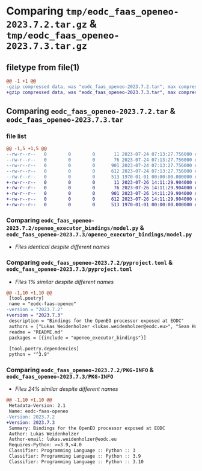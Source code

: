 # Comparing `tmp/eodc_faas_openeo-2023.7.2.tar.gz` & `tmp/eodc_faas_openeo-2023.7.3.tar.gz`

## filetype from file(1)

```diff
@@ -1 +1 @@
-gzip compressed data, was "eodc_faas_openeo-2023.7.2.tar", max compression
+gzip compressed data, was "eodc_faas_openeo-2023.7.3.tar", max compression
```

## Comparing `eodc_faas_openeo-2023.7.2.tar` & `eodc_faas_openeo-2023.7.3.tar`

### file list

```diff
@@ -1,5 +1,5 @@
--rw-r--r--   0        0        0       11 2023-07-24 07:13:27.756000 eodc_faas_openeo-2023.7.2/README.md
--rw-r--r--   0        0        0       76 2023-07-24 07:13:27.756000 eodc_faas_openeo-2023.7.2/openeo_executor_bindings/__init__.py
--rw-r--r--   0        0        0      901 2023-07-24 07:13:27.756000 eodc_faas_openeo-2023.7.2/openeo_executor_bindings/model.py
--rw-r--r--   0        0        0      612 2023-07-24 07:13:27.756000 eodc_faas_openeo-2023.7.2/pyproject.toml
--rw-r--r--   0        0        0      513 1970-01-01 00:00:00.000000 eodc_faas_openeo-2023.7.2/PKG-INFO
+-rw-r--r--   0        0        0       11 2023-07-26 14:11:29.904000 eodc_faas_openeo-2023.7.3/README.md
+-rw-r--r--   0        0        0       76 2023-07-26 14:11:29.904000 eodc_faas_openeo-2023.7.3/openeo_executor_bindings/__init__.py
+-rw-r--r--   0        0        0      901 2023-07-26 14:11:29.904000 eodc_faas_openeo-2023.7.3/openeo_executor_bindings/model.py
+-rw-r--r--   0        0        0      612 2023-07-26 14:11:29.904000 eodc_faas_openeo-2023.7.3/pyproject.toml
+-rw-r--r--   0        0        0      513 1970-01-01 00:00:00.000000 eodc_faas_openeo-2023.7.3/PKG-INFO
```

### Comparing `eodc_faas_openeo-2023.7.2/openeo_executor_bindings/model.py` & `eodc_faas_openeo-2023.7.3/openeo_executor_bindings/model.py`

 * *Files identical despite different names*

### Comparing `eodc_faas_openeo-2023.7.2/pyproject.toml` & `eodc_faas_openeo-2023.7.3/pyproject.toml`

 * *Files 1% similar despite different names*

```diff
@@ -1,10 +1,10 @@
 [tool.poetry]
 name = "eodc-faas-openeo"
-version = "2023.7.2"
+version = "2023.7.3"
 description = "Bindings for the OpenEO processor exposed at EODC"
 authors = ["Lukas Weidenholzer <lukas.weidenholzer@eodc.eu>", "Sean Hoyal <sean.hoyal@eodc.eu>", "Valentina Hutter <valentina.hutter@eodc.eu>"]
 readme = "README.md"
 packages = [{include = "openeo_executor_bindings"}]
 
 [tool.poetry.dependencies]
 python = "^3.9"
```

### Comparing `eodc_faas_openeo-2023.7.2/PKG-INFO` & `eodc_faas_openeo-2023.7.3/PKG-INFO`

 * *Files 24% similar despite different names*

```diff
@@ -1,10 +1,10 @@
 Metadata-Version: 2.1
 Name: eodc-faas-openeo
-Version: 2023.7.2
+Version: 2023.7.3
 Summary: Bindings for the OpenEO processor exposed at EODC
 Author: Lukas Weidenholzer
 Author-email: lukas.weidenholzer@eodc.eu
 Requires-Python: >=3.9,<4.0
 Classifier: Programming Language :: Python :: 3
 Classifier: Programming Language :: Python :: 3.9
 Classifier: Programming Language :: Python :: 3.10
```


